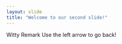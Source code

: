 ```yaml
---
layout: slide
title: "Welcome to our second slide!"
---
```

Witty Remark
Use the left arrow to go back!
